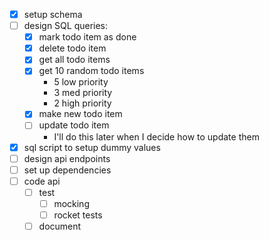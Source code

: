 - [x] setup schema
- [ ] design SQL queries:
    - [x] mark todo item as done
    - [x] delete todo item
    - [x] get all todo items
    - [x] get 10 random todo items
        - 5 low priority
        - 3 med priority
        - 2 high priority
    - [x] make new todo item
    - [ ] update todo item
        - I'll do this later when I decide how to update them
- [x] sql script to setup dummy values
- [ ] design api endpoints
- [ ] set up dependencies
- [ ] code api
    - [ ] test
        - [ ] mocking
        - [ ] rocket tests
    - [ ] document
